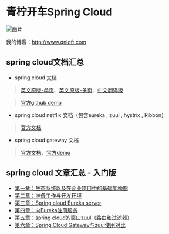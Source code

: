 # 青柠开车Spring Cloud

![图片](http://www.rmworking.com/blog/wp-content/uploads/2018/09/wpid-springCloud.png)

我的博客：http://www.qnloft.com

## spring cloud文档汇总

- spring cloud 文档

>[英文原版-单页](http://cloud.spring.io/spring-cloud-static/Finchley.SR1/single/spring-cloud.html)、[英文原版-多页](http://cloud.spring.io/spring-cloud-static/Finchley.SR1/multi/multi_spring-cloud.html)、[中文翻译版](https://springcloud.cc/spring-cloud-dalston.html)

>[官方github demo](https://github.com/spring-cloud-samples)

- spring cloud netflix 文档（包含eureka , zuul , hystrix , Ribbon）

>[官方文档](http://cloud.spring.io/spring-cloud-netflix/spring-cloud-netflix.html)

- spring cloud gateway 文档

> [官方文档](http://cloud.spring.io/spring-cloud-gateway/spring-cloud-gateway.html)、[官方demo](https://github.com/spring-cloud-samples/spring-cloud-gateway-sample)


## spring cloud 文章汇总 - 入门版

- [第一章：生态系统以及在企业项目中的基础架构图](http://www.qnloft.com/blog/2018/09/04/qing-ning-kai-chespring-cloud-yi-sheng-tai-xi-ton/)
- [第二章：准备工作与开发环境](http://www.qnloft.com/blog/2018/09/05/qing-ning-kai-chespring-cloud-er-zhun-bei-gong-zu/)
- [第三章：Spring cloud Eureka server](http://www.qnloft.com/blog/2018/09/05/qing-ning-kai-chespring-cloud-san-spring-cloud-eu/)
- [第四章：向Eureka注册服务](http://www.qnloft.com/blog/2018/09/07/qing-ning-kai-chespring-cloud-si-xiangeureka-zhu/)
- [第五章：spring cloud的窗口zuul（路由和过滤器）](http://www.qnloft.com/blog/2018/09/16/qing-ning-kai-chespring-cloud-wu-spring-cloud-de/)
- [第六章：Spring Cloud Gateway与zuul使用对比](http://www.qnloft.com/blog/2018/09/16/qing-ning-kai-chespring-cloud-liu-spring-cloud-ga/)
